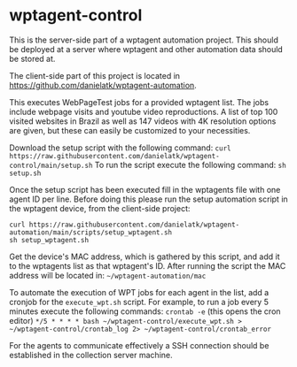 # wptagent-control

This is the server-side part of a wptagent automation project. This should be deployed  at a server where wptagent and other automation data should be stored at.

The client-side part of this project is located in https://github.com/danielatk/wptagent-automation.

This executes WebPageTest jobs for a provided wptagent list. The jobs include webpage visits and youtube video reproductions. A list of top 100 visited websites in Brazil as well as 147 videos with 4K resolution options are given, but these can easily be customized to your necessities. 

Download the setup script with the following command:
`curl https://raw.githubusercontent.com/danielatk/wptagent-control/main/setup.sh`
To run the script execute the following command:
`sh setup.sh`

Once the setup script has been executed fill in the wptagents file with one agent ID per line. Before doing this please run the setup automation script in the wptagent device, from the client-side project:
```
curl https://raw.githubusercontent.com/danielatk/wptagent-automation/main/scripts/setup_wptagent.sh
sh setup_wptagent.sh
```
Get the device's MAC address, which is gathered by this script, and add it to the wptagents list as that wptagent's ID.
After running the script the MAC address will be located in:
`~/wptagent-automation/mac`

To automate the execution of WPT jobs for each agent in the list, add a cronjob for the `execute_wpt.sh` script.
For example, to run a job every 5 minutes execute the following commands:
`crontab -e` (this opens the cron editor)
`*/5 * * * * bash ~/wptagent-control/execute_wpt.sh > ~/wptagent-control/crontab_log 2> ~/wptagent-control/crontab_error`

For the agents to communicate effectively a SSH connection should be established in the collection server machine.